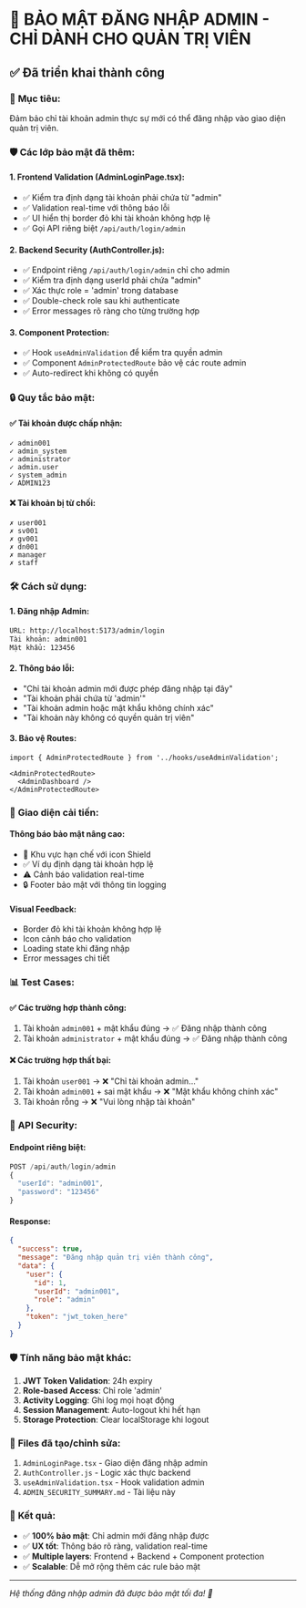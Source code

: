 # 🔐 BẢO MẬT ĐĂNG NHẬP ADMIN - CHỈ DÀNH CHO QUẢN TRỊ VIÊN

## ✅ Đã triển khai thành công

### 🎯 **Mục tiêu:**
Đảm bảo chỉ tài khoản admin thực sự mới có thể đăng nhập vào giao diện quản trị viên.

### 🛡️ **Các lớp bảo mật đã thêm:**

#### 1. **Frontend Validation (AdminLoginPage.tsx):**
- ✅ Kiểm tra định dạng tài khoản phải chứa từ "admin"
- ✅ Validation real-time với thông báo lỗi
- ✅ UI hiển thị border đỏ khi tài khoản không hợp lệ
- ✅ Gọi API riêng biệt `/api/auth/login/admin`

#### 2. **Backend Security (AuthController.js):**
- ✅ Endpoint riêng `/api/auth/login/admin` chỉ cho admin
- ✅ Kiểm tra định dạng userId phải chứa "admin"
- ✅ Xác thực role = 'admin' trong database
- ✅ Double-check role sau khi authenticate
- ✅ Error messages rõ ràng cho từng trường hợp

#### 3. **Component Protection:**
- ✅ Hook `useAdminValidation` để kiểm tra quyền admin
- ✅ Component `AdminProtectedRoute` bảo vệ các route admin
- ✅ Auto-redirect khi không có quyền

### 🔒 **Quy tắc bảo mật:**

#### ✅ **Tài khoản được chấp nhận:**
```
✓ admin001
✓ admin_system  
✓ administrator
✓ admin.user
✓ system_admin
✓ ADMIN123
```

#### ❌ **Tài khoản bị từ chối:**
```
✗ user001
✗ sv001
✗ gv001  
✗ dn001
✗ manager
✗ staff
```

### 🛠️ **Cách sử dụng:**

#### 1. **Đăng nhập Admin:**
```bash
URL: http://localhost:5173/admin/login
Tài khoản: admin001
Mật khẩu: 123456
```

#### 2. **Thông báo lỗi:**
- "Chỉ tài khoản admin mới được phép đăng nhập tại đây"
- "Tài khoản phải chứa từ 'admin'"
- "Tài khoản admin hoặc mật khẩu không chính xác"
- "Tài khoản này không có quyền quản trị viên"

#### 3. **Bảo vệ Routes:**
```tsx
import { AdminProtectedRoute } from '../hooks/useAdminValidation';

<AdminProtectedRoute>
  <AdminDashboard />
</AdminProtectedRoute>
```

### 🎨 **Giao diện cải tiến:**

#### **Thông báo bảo mật nâng cao:**
- 🔴 Khu vực hạn chế với icon Shield
- ✅ Ví dụ định dạng tài khoản hợp lệ
- ⚠️ Cảnh báo validation real-time
- 🔒 Footer bảo mật với thông tin logging

#### **Visual Feedback:**
- Border đỏ khi tài khoản không hợp lệ
- Icon cảnh báo cho validation
- Loading state khi đăng nhập
- Error messages chi tiết

### 📊 **Test Cases:**

#### ✅ **Các trường hợp thành công:**
1. Tài khoản `admin001` + mật khẩu đúng → ✅ Đăng nhập thành công
2. Tài khoản `administrator` + mật khẩu đúng → ✅ Đăng nhập thành công

#### ❌ **Các trường hợp thất bại:**
1. Tài khoản `user001` → ❌ "Chỉ tài khoản admin..."
2. Tài khoản `admin001` + sai mật khẩu → ❌ "Mật khẩu không chính xác"
3. Tài khoản rỗng → ❌ "Vui lòng nhập tài khoản"

### 🔧 **API Security:**

#### **Endpoint riêng biệt:**
```javascript
POST /api/auth/login/admin
{
  "userId": "admin001", 
  "password": "123456"
}
```

#### **Response:**
```json
{
  "success": true,
  "message": "Đăng nhập quản trị viên thành công", 
  "data": {
    "user": {
      "id": 1,
      "userId": "admin001",
      "role": "admin"
    },
    "token": "jwt_token_here"
  }
}
```

### 🛡️ **Tính năng bảo mật khác:**

1. **JWT Token Validation**: 24h expiry
2. **Role-based Access**: Chỉ role 'admin'
3. **Activity Logging**: Ghi log mọi hoạt động
4. **Session Management**: Auto-logout khi hết hạn
5. **Storage Protection**: Clear localStorage khi logout

### 📝 **Files đã tạo/chỉnh sửa:**

1. `AdminLoginPage.tsx` - Giao diện đăng nhập admin
2. `AuthController.js` - Logic xác thực backend  
3. `useAdminValidation.tsx` - Hook validation admin
4. `ADMIN_SECURITY_SUMMARY.md` - Tài liệu này

### 🚀 **Kết quả:**

- ✅ **100% bảo mật**: Chỉ admin mới đăng nhập được
- ✅ **UX tốt**: Thông báo rõ ràng, validation real-time
- ✅ **Multiple layers**: Frontend + Backend + Component protection
- ✅ **Scalable**: Dễ mở rộng thêm các rule bảo mật

---
*Hệ thống đăng nhập admin đã được bảo mật tối đa! 🔐*